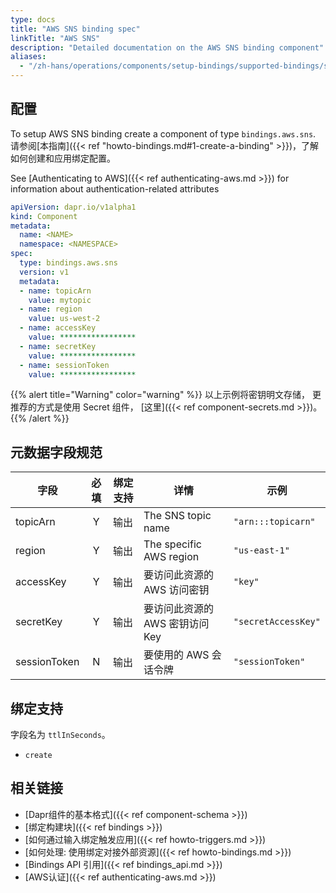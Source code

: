 ```yaml
---
type: docs
title: "AWS SNS binding spec"
linkTitle: "AWS SNS"
description: "Detailed documentation on the AWS SNS binding component"
aliases:
  - "/zh-hans/operations/components/setup-bindings/supported-bindings/sns/"
---
```


## 配置

To setup AWS SNS binding create a component of type `bindings.aws.sns`. 请参阅[本指南]({{< ref "howto-bindings.md#1-create-a-binding" >}})，了解如何创建和应用绑定配置。

See [Authenticating to AWS]({{< ref authenticating-aws.md >}}) for information about authentication-related attributes

```yaml
apiVersion: dapr.io/v1alpha1
kind: Component
metadata:
  name: <NAME>
  namespace: <NAMESPACE>
spec:
  type: bindings.aws.sns
  version: v1
  metadata:
  - name: topicArn
    value: mytopic
  - name: region
    value: us-west-2
  - name: accessKey
    value: *****************
  - name: secretKey
    value: *****************
  - name: sessionToken
    value: *****************

```

{{% alert title="Warning" color="warning" %}}
以上示例将密钥明文存储， 更推荐的方式是使用 Secret 组件， [这里]({{< ref component-secrets.md >}})。
{{% /alert %}}

## 元数据字段规范

| 字段           | 必填 | 绑定支持 | 详情                      | 示例                  |
| ------------ |:--:| ---- | ----------------------- | ------------------- |
| topicArn     | Y  | 输出   | The SNS topic name      | `"arn:::topicarn"`  |
| region       | Y  | 输出   | The specific AWS region | `"us-east-1"`       |
| accessKey    | Y  | 输出   | 要访问此资源的 AWS 访问密钥        | `"key"`             |
| secretKey    | Y  | 输出   | 要访问此资源的 AWS 密钥访问 Key    | `"secretAccessKey"` |
| sessionToken | N  | 输出   | 要使用的 AWS 会话令牌           | `"sessionToken"`    |

## 绑定支持

字段名为 `ttlInSeconds`。

- `create`

## 相关链接

- [Dapr组件的基本格式]({{< ref component-schema >}})
- [绑定构建块]({{< ref bindings >}})
- [如何通过输入绑定触发应用]({{< ref howto-triggers.md >}})
- [如何处理: 使用绑定对接外部资源]({{< ref howto-bindings.md >}})
- [Bindings API 引用]({{< ref bindings_api.md >}})
- [AWS认证]({{< ref authenticating-aws.md >}})
